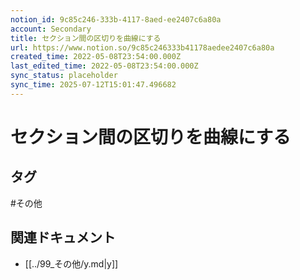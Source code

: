 ```yaml
---
notion_id: 9c85c246-333b-4117-8aed-ee2407c6a80a
account: Secondary
title: セクション間の区切りを曲線にする
url: https://www.notion.so/9c85c246333b41178aedee2407c6a80a
created_time: 2022-05-08T23:54:00.000Z
last_edited_time: 2022-05-08T23:54:00.000Z
sync_status: placeholder
sync_time: 2025-07-12T15:01:47.496682
---
```

# セクション間の区切りを曲線にする


## タグ

#その他 

## 関連ドキュメント

- [[../99_その他/y.md|y]]
